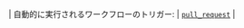 | 自動的に実行されるワークフローのトリガー: | [`pull_request`](/actions/using-workflows/events-that-trigger-workflows#pull_request) |
